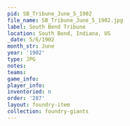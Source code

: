 ```yaml
---
pid: SB_Tribune_June_5_1902
file_name: SB_Tribune_June_5_1902.jpg
label: South Bend Tribune
location: South Bend, Indiana, US
_date: 5/6/1902
month_str: June
year: '1902'
type: JPG
notes: 
teams: 
game_info: 
player_info: 
inventoried: n
order: '287'
layout: foundry-item
collection: foundry-giants
---
```

